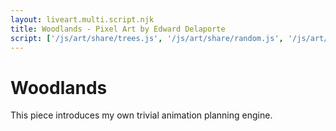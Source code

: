 ```yaml
---
layout: liveart.multi.script.njk
title: Woodlands - Pixel Art by Edward Delaporte
script: ['/js/art/share/trees.js', '/js/art/share/random.js', '/js/art/share/horizon.js', '/js/art/share/ground.js', '/js/art/trees.js']
---
```


# Woodlands

This piece introduces my own trivial animation planning engine.
